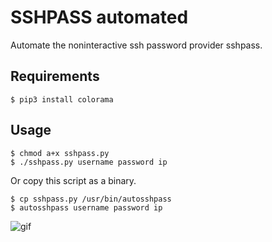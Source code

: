 # SSHPASS automated

Automate the noninteractive ssh password provider sshpass.

## Requirements

```
$ pip3 install colorama
```

## Usage

```
$ chmod a+x sshpass.py
$ ./sshpass.py username password ip
```

Or copy this script as a binary.

```
$ cp sshpass.py /usr/bin/autosshpass
$ autosshpass username password ip
```


![gif](https://user-images.githubusercontent.com/62258986/82859731-d122bb80-9f17-11ea-9948-6fd6c7ed9bf8.gif)

